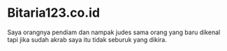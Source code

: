 # Bitaria123.co.id
Saya orangnya pendiam dan nampak judes sama orang yang baru dikenal tapi jika sudah akrab saya itu tidak seburuk yang dikira.
